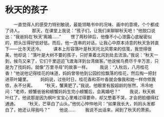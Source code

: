 # 秋天的孩子
　　一直觉得人的感受力特别敏锐，最能领略书中的况味、画中的意境，个个都成了诗人。 
　　那天，在课堂上我说：“孩子们，让我们来聊聊秋天吧！”他脱口说出：“我爸妈在‘秋天’离婚……” 
　　愣了两秒钟后，他像不小心泄露心底秘密似的，把头压得好低好低。而后，他一连串的对话，让我心中原本诗意的秋天急转直下——比冬天还冷。 
　　课本上形容落叶是秋天托北风寄来的信笺，我觉得很美，他却说：“落叶是大树不要的孩子，只好乘着北风到处去流浪。”我说：“秋天一到，候鸟又来了，它们千里迢迢飞渡海洋到台湾做客。”他说候鸟费尽千辛万苦，只是为了找妈妈，就像“万里寻母”的故事一样。 
　　我说：“入秋后，八月桂花香！”他说他记得桂花的味道，妈妈曾带他到公园捡拾飘落的桂花，然后掏一把封进茶叶罐里。 
　　妈妈说，过些时日，桂花香和茶叶香就会像我和她一样你侬我侬，永不分离。 
　　“秋天，蟹黄肥了。”我说。他眼里有股超龄的怅然，冷冷地问：“老师，螃蟹爸爸和螃蟹妈妈生完小螃蟹后，会离婚吧？” 
　　我说，秋天枫叶红了。他说那是因为枫叶宝宝心里难过得要命，却又憋着不哭，才会把脸绷得红通通。 
　　“秋天，芒草白了山头。”他忧心忡忡地问：“如果我长大，妈妈头发都白了，她还认得我吗？” 
　　他说…… 
　　我说不出话来，闻到了秋天的萧索。
 